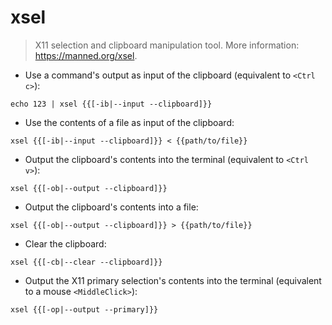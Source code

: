 # xsel

> X11 selection and clipboard manipulation tool.
> More information: <https://manned.org/xsel>.

- Use a command's output as input of the clipboard (equivalent to `<Ctrl c>`):

`echo 123 | xsel {{[-ib|--input --clipboard]}}`

- Use the contents of a file as input of the clipboard:

`xsel {{[-ib|--input --clipboard]}} < {{path/to/file}}`

- Output the clipboard's contents into the terminal (equivalent to `<Ctrl v>`):

`xsel {{[-ob|--output --clipboard]}}`

- Output the clipboard's contents into a file:

`xsel {{[-ob|--output --clipboard]}} > {{path/to/file}}`

- Clear the clipboard:

`xsel {{[-cb|--clear --clipboard]}}`

- Output the X11 primary selection's contents into the terminal (equivalent to a mouse `<MiddleClick>`):

`xsel {{[-op|--output --primary]}}`

